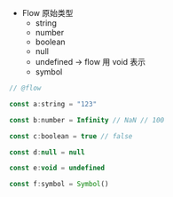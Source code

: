 - Flow 原始类型
  - string
  - number
  - boolean
  - null
  - undefined -> flow 用 void 表示
  - symbol

```js
// @flow

const a:string = "123"

const b:number = Infinity // NaN // 100

const c:boolean = true // false

const d:null = null

const e:void = undefined

const f:symbol = Symbol()

```
